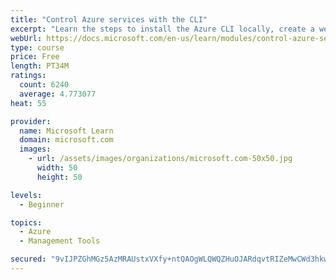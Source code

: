 ```yaml
---
title: "Control Azure services with the CLI"
excerpt: "Learn the steps to install the Azure CLI locally, create a website, and manage Azure resources using the CLI."
webUrl: https://docs.microsoft.com/en-us/learn/modules/control-azure-services-with-cli/
type: course
price: Free
length: PT34M
ratings:
  count: 6240
  average: 4.773077
heat: 55

provider:
  name: Microsoft Learn
  domain: microsoft.com
  images:
    - url: /assets/images/organizations/microsoft.com-50x50.jpg
      width: 50
      height: 50

levels:
  - Beginner

topics:
  - Azure
  - Management Tools

secured: "9vIJPZGhMGz5AzMRAUstxVXfy+ntQAOgWLQWQZHuOJARdqvtRIZeMwCWd3hkwOITNXQ4lOkJsOycz04B61RBxxajrJkmhQY/aIGBhdeoYANLst1PSeyv0HNrgN3UZFXhMhUimYxQBW6tViC/uKqL0aAG7hybpIyEtvbciiw1eTcenUSKQI9nQn9iSAyFTYHWe5goCCzkahSm27nhN9hnGdGI61w9EGSwJQnlX6pMTEAad210wVmMZjOx3PNfW9iAJawrs6ZCuG+mgCtPD5w10HUXjGPVtX97H3M313yGOHdVx9QKfa0QmBWK+O8orxkLFMdUVAeU203XzqrTcUCtsLJs8k+dnkdluXZyvW9WigDr4EjCcuapcEzZd/tyq8ZbN9YCSmYs6qH0cvq/bZ3GfIiekJ4rFoafPaIAuYSLad0=;TDNyEZSnGzQPXibPZrskYw=="
---
```


